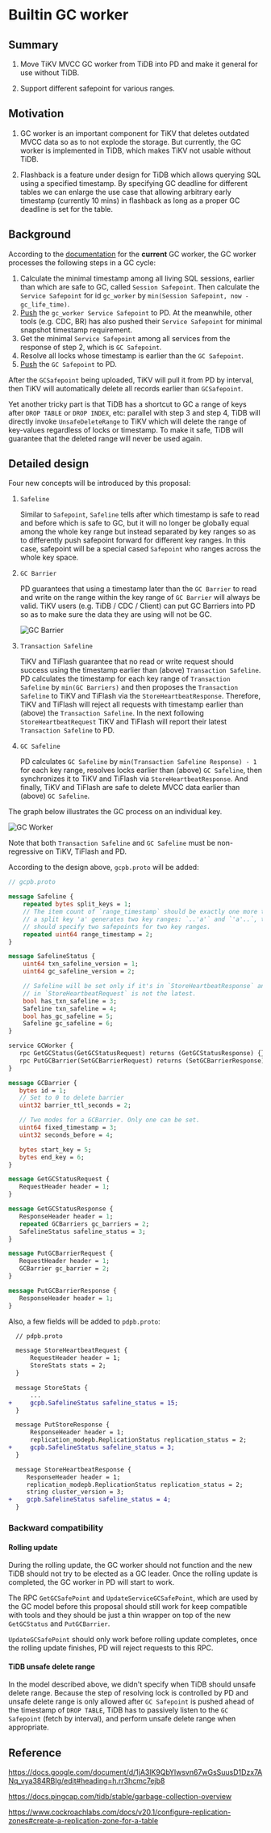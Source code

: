 # Builtin GC worker

## Summary

1. Move TiKV MVCC GC worker from TiDB into PD and make it general for use without TiDB.

2. Support different safepoint for various ranges.

## Motivation

1. GC worker is an important component for TiKV that deletes outdated MVCC data so as to not explode the storage. But currently, the GC worker is implemented in TiDB, which makes TiKV not usable without TiDB.

2. Flashback is a feature under design for TiDB which allows querying SQL using a specified timestamp. By specifying GC deadline for different tables we can enlarge the use case that allowing arbitrary early timestamp (currently 10 mins) in flashback as long as a proper GC deadline is set for the table.

## Background

According to the [documentation](https://docs.pingcap.com/tidb/stable/garbage-collection-overview) for the **current** GC worker, the GC worker processes the following steps in a GC cycle:

1. Calculate the minimal timestamp among all living SQL sessions, earlier than which are safe to GC, called `Session Safepoint`. Then calculate the `Service Safepoint` for id `gc_worker` by `min(Session Safepoint, now - gc_life_time)`.
2. [Push](https://github.com/pingcap/kvproto/blob/8ecb5e46d7f5f7952a1a8d262b54f61dc8de1ef3/proto/pdpb.proto#L73) the `gc_worker Service Safepoint` to PD. At the meanwhile, other tools (e.g. CDC, BR) has also pushed their `Service Safepoint` for minimal snapshot timestamp requirement.
3. Get the minimal `Service Safepoint` among all services from the response of step 2, which is `GC Safepoint`.
4. Resolve all locks whose timestamp is earlier than the `GC Safepoint`.
5. [Push](https://github.com/pingcap/kvproto/blob/8ecb5e46d7f5f7952a1a8d262b54f61dc8de1ef3/proto/pdpb.proto#L71) the `GC Safepoint` to PD.

After the `GCSafepoint` being uploaded, TiKV will pull it from PD by interval, then TiKV will automatically delete all records earlier than `GCSafepoint`.

Yet another tricky part is that TiDB has a shortcut to GC a range of keys after `DROP TABLE` or `DROP INDEX`, etc: parallel with step 3 and step 4, TiDB will directly invoke `UnsafeDeleteRange` to TiKV which will delete the range of key-values regardless of locks or timestamp. To make it safe, TiDB will guarantee that the deleted range will never be used again.

## Detailed design

Four new concepts will be introduced by this proposal:

1. `Safeline`

    Similar to `Safepoint`, `Safeline` tells after which timestamp is safe to read and before which is safe to GC, but it will no longer be globally equal among the whole key range but instead separated by key ranges so as to differently push safepoint forward for different key ranges. In this case, safepoint will be a special cased `Safepoint` who ranges across the whole key space.

2. `GC Barrier`

    PD guarantees that using a timestamp later than the `GC Barrier` to read and write on the range within the key range of `GC Barrier` will always be valid. TiKV users (e.g. TiDB / CDC / Client) can put GC Barriers into PD so as to make sure the data they are using will not be GC.

    ![GC Barrier](../media/gc-barrier.png)

3. `Transaction Safeline`

    TiKV and TiFlash guarantee that no read or write request should success using the timestamp earlier than (above) `Transaction Safeline`. PD calculates the timestamp for each key range of `Transaction Safeline` by `min(GC Barriers)` and then proposes the `Transaction Safeline` to TiKV and TiFlash via the `StoreHeartbeatResponse`. Therefore, TiKV and TiFlash will reject all requests with timestamp earlier than (above) the `Transaction Safeline`. In the next following `StoreHeartbeatRequest` TiKV and TiFlash will report their latest `Transaction Safeline` to PD.

4. `GC Safeline`

    PD calculates `GC Safeline` by `min(Transaction Safeline Response) - 1` for each key range, resolves locks earlier than (above) `GC Safeline`, then synchronizes it to TiKV and TiFlash via `StoreHeartbeatResponse`. And finally, TiKV and TiFlash are safe to delete MVCC data earlier than (above) `GC Safeline`.

The graph below illustrates the GC process on an individual key.

![GC Worker](../media/gc-worker.png)

Note that both `Transaction Safeline` and `GC Safeline` must be non-regressive on TiKV, TiFlash and PD.

According to the design above, `gcpb.proto` will be added:

```proto
// gcpb.proto

message Safeline {
    repeated bytes split_keys = 1;
    // The item count of `range_timestamp` should be exactly one more than `split_keys`, e.g.,
    // a split key 'a' generates two key ranges: `..'a'` and `'a'..`, then `range_timestamp`
    // should specify two safepoints for two key ranges.
    repeated uint64 range_timestamp = 2;
}

message SafelineStatus {
    uint64 txn_safeline_version = 1;
    uint64 gc_safeline_version = 2;

    // Safeline will be set only if it's in `StoreHeartbeatResponse` and the `safeline_version`
    // in `StoreHeartbeatRequest` is not the latest.
    bool has_txn_safeline = 3;
    Safeline txn_safeline = 4;
    bool has_gc_safeline = 5;
    Safeline gc_safeline = 6;
}

service GCWorker {
   rpc GetGCStatus(GetGCStatusRequest) returns (GetGCStatusResponse) {}
   rpc PutGCBarrier(SetGCBarrierRequest) returns (SetGCBarrierResponse) {}
}

message GCBarrier {
   bytes id = 1;
   // Set to 0 to delete barrier
   uint32 barrier_ttl_seconds = 2;

   // Two modes for a GCBarrier. Only one can be set.
   uint64 fixed_timestamp = 3;
   uint32 seconds_before = 4;

   bytes start_key = 5;
   bytes end_key = 6;
}

message GetGCStatusRequest {
   RequestHeader header = 1;
}

message GetGCStatusResponse {
   ResponseHeader header = 1;
   repeated GCBarriers gc_barriers = 2;
   SafelineStatus safeline_status = 3;
}

message PutGCBarrierRequest {
   RequestHeader header = 1;
   GCBarrier gc_barrier = 2;
}

message PutGCBarrierResponse {
   ResponseHeader header = 1;
}
```

Also, a few fields will be added to `pdpb.proto`:

```diff
  // pdpb.proto

  message StoreHeartbeatRequest {
      RequestHeader header = 1;
      StoreStats stats = 2;
  }

  message StoreStats {
      ...
+     gcpb.SafelineStatus safeline_status = 15;
  }

  message PutStoreResponse {
      ResponseHeader header = 1;
      replication_modepb.ReplicationStatus replication_status = 2;
+     gcpb.SafelineStatus safeline_status = 3;
  }

  message StoreHeartbeatResponse {
     ResponseHeader header = 1;
     replication_modepb.ReplicationStatus replication_status = 2;
     string cluster_version = 3;
+    gcpb.SafelineStatus safeline_status = 4;
  }
```

### Backward compatibility

#### Rolling update

During the rolling update, the GC worker should not function and the new TiDB should not try to be elected as a GC leader. Once the rolling update is completed, the GC worker in PD will start to work.

The RPC `GetGCSafePoint` and `UpdateServiceGCSafePoint`, which are used by the GC model before this proposal should still work for keep compatible with tools and they should be just a thin wrapper on top of the new `GetGCStatus` and `PutGCBarrier`.

`UpdateGCSafePoint` should only work before rolling update completes, once the rolling update finishes, PD will reject requests to this RPC.

#### TiDB unsafe delete range

In the model described above, we didn't specify when TiDB should unsafe delete range. Because the step of resolving lock is controlled by PD and unsafe delete range is only allowed after `GC Safepoint` is pushed ahead of the timestamp of `DROP TABLE`, TiDB has to passively listen to the `GC Safepoint` (fetch by interval), and perform unsafe delete range when appropriate.

## Reference

<https://docs.google.com/document/d/1jA3lK9QbYlwsvn67wGsSuusD1Dzx7ANq_vya384RBIg/edit#heading=h.rr3hcmc7ejb8>

<https://docs.pingcap.com/tidb/stable/garbage-collection-overview>

<https://www.cockroachlabs.com/docs/v20.1/configure-replication-zones#create-a-replication-zone-for-a-table>
